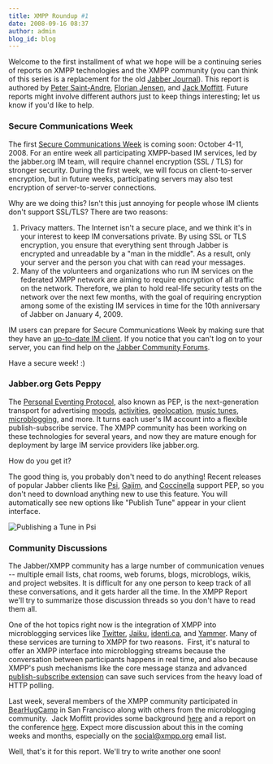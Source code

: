 ```yaml
---
title: XMPP Roundup #1
date: 2008-09-16 08:37
author: admin
blog_id: blog
---
```


Welcome to the first installment of what we hope will be a continuing series of reports on XMPP technologies and the XMPP community (you can think of this series is a replacement for the old [Jabber Journal](http://www.saint-andre.com/jabber/journal/)). This report is authored by [Peter Saint-Andre](http://stpeter.im/), [Florian Jensen](http://florianjensen.com/), and [Jack Moffitt](http://metajack.im/). Future reports might involve different authors just to keep things interesting; let us know if you'd like to help.

### Secure Communications Week

The first [Secure Communications Week](http://www.jabber.org/web/Secure_Communications_Week) is coming soon: October 4-11, 2008. For an entire week all participating XMPP-based IM services, led by the jabber.org IM team, will require channel encryption (SSL / TLS) for stronger security. During the first week, we will focus on client-to-server encryption, but in future weeks, participating servers may also test encryption of server-to-server connections.

Why are we doing this? Isn't this just annoying for people whose IM clients don't support SSL/TLS? There are two reasons:

1.  Privacy matters. The Internet isn't a secure place, and we think it's in your interest to keep IM conversations private. By using SSL or TLS encryption, you ensure that everything sent through Jabber is encrypted and unreadable by a "man in the middle". As a result, only your server and the person you chat with can read your messages.
2.  Many of the volunteers and organizations who run IM services on the federated XMPP network are aiming to require encryption of all traffic on the network. Therefore, we plan to hold real-life security tests on the network over the next few months, with the goal of requiring encryption among some of the existing IM services in time for the 10th anniversary of Jabber on January 4, 2009.

IM users can prepare for Secure Communications Week by making sure that they have an [up-to-date IM client](http://www.jabber.org/web/Secure_Communications_Week#How_Can_End_Users_Prepare.3F). If you notice that you can't log on to your server, you can find help on the [Jabber Community Forums](http://www.jabber.org/web/JabberWiki:Community_Portal "Jabber Community").

Have a secure week! :)

### Jabber.org Gets Peppy

The [Personal Eventing Protocol](https://xmpp.org/extensions/xep-0163.html), also known as PEP, is the next-generation transport for advertising [moods](https://xmpp.org/extensions/xep-0107.html), [activities](https://xmpp.org/extensions/xep-0108.html), [geolocation](https://xmpp.org/extensions/xep-0080.html), [music tunes](https://xmpp.org/extensions/xep-0118.html), [microblogging](https://xmpp.org/extensions/inbox/microblogging.html), and more. It turns each user's IM account into a flexible publish-subscribe service. The XMPP community has been working on these technologies for several years, and now they are mature enough for deployment by large IM service providers like jabber.org.

How do you get it?

The good thing is, you probably don't need to do anything! Recent releases of popular Jabber clients like [Psi](http://psi-im.org), [Gajim](http://www.gajim.org/), and [Coccinella](http://coccinella.im) support PEP, so you don't need to download anything new to use this feature. You will automatically see new options like "Publish Tune" appear in your client interface.

![Publishing a Tune in Psi](http://stage.xmpp.org/wp-content/uploads/2008/09/publish-tune.png "publish-tune")

### Community Discussions

The Jabber/XMPP community has a large number of communication venues -- multiple email lists, chat rooms, web forums, blogs, microblogs, wikis, and project websites. It is difficult for any one person to keep track of all these conversations, and it gets harder all the time. In the XMPP Report we'll try to summarize those discussion threads so you don't have to read them all.

One of the hot topics right now is the integration of XMPP into microblogging services like [Twitter](http://twitter.com/), [Jaiku](http://jaiku.com/), [identi.ca](http://identi.ca/), and [Yammer](http://yammer.com/). Many of these services are turning to XMPP for two reasons.  First, it's natural to offer an XMPP interface into microblogging streams because the conversation between participants happens in real time, and also because XMPP's push mechanisms like the core message stanza and advanced [publish-subscribe extension](https://xmpp.org/tech/pubsub.shtml) can save such services from the heavy load of HTTP polling.

Last week, several members of the XMPP community participated in [BearHugCamp](http://microblog.org/wiki/BearHugCamp) in San Francisco along with others from the microblogging community.  Jack Moffitt provides some background [here](http://metajack.im/2008/09/10/xmpp-microblogging-thoughts/) and a report on the conference [here](http://metajack.im/2008/09/13/bearhugcamp-for-those-who-missed-it/). Expect more discussion about this in the coming weeks and months, especially on the [social@xmpp.org](https://mail.jabber.org/mailman/listinfo/social) email list.

Well, that's it for this report. We'll try to write another one soon!
